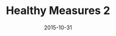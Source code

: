 ---
title: Healthy Measures 2
articlename: >-
  Stages of Change and Patient Activation Measure Scores in the Context of Incentive-Based Health Interventions
date: 2015-10-31
summary: >-
  To determine if two widely used behavioral change measures-Stages of Change (SoC) and Patient Activation Measure (PAM)-correlate with each other, are affected by financial incentives, or predict positive outcomes in the context of incentive-based health interventions.
authors: >-
  Becker NV, Asch DA, Kullgren JT, Bellamy SL, Sen AP, Volpp KG.
source: 'https://www.ncbi.nlm.nih.gov/pubmed/26517587'
journal: Am J Health Promot.
---